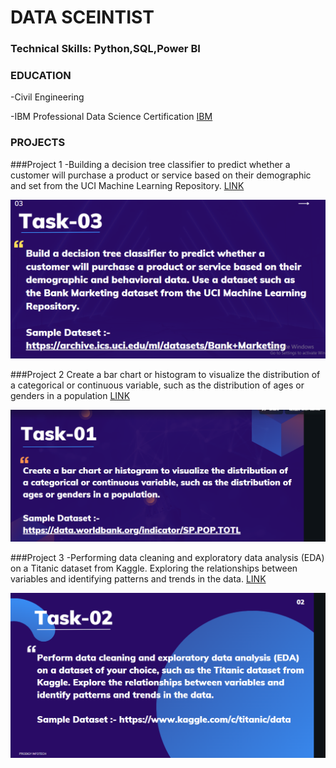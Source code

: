 # DATA SCEINTIST

### Technical Skills: Python,SQL,Power BI

### EDUCATION
   -Civil Engineering
   
   -IBM Professional Data Science Certification
    [IBM](https://www.coursera.org/account/accomplishments/professional-cert/G9HBKRDTY3T3)

### PROJECTS

  ###Project 1
  -Building a decision tree classifier to predict whether a customer will purchase a product or service based on their demographic and set from the UCI Machine Learning Repository. 
   [LINK](https://github.com/kerimo2323/PRODIGY_DS_03.git)
   
   ![Decision tree](/assets/Decision_Tree.png)
   
  ###Project 2
  Create a bar chart or histogram to visualize the distribution of a categorical or continuous variable, such as the distribution of ages or genders in a population
   [LINK](https://github.com/kerimo2323/PRODIGY_DS_01.git)
   
   ![Visualization](/assets/histogram.png)
   
  ###Project 3
   -Performing data cleaning and exploratory data analysis (EDA) on a Titanic dataset from Kaggle. Exploring the relationships between variables and identifying patterns and trends in the data.
   [LINK](https://github.com/kerimo2323/TASK-PRODIGY_DS_02.git)
   
   ![EDA from kaggle](/assets/EDAkaggle.png)
  


